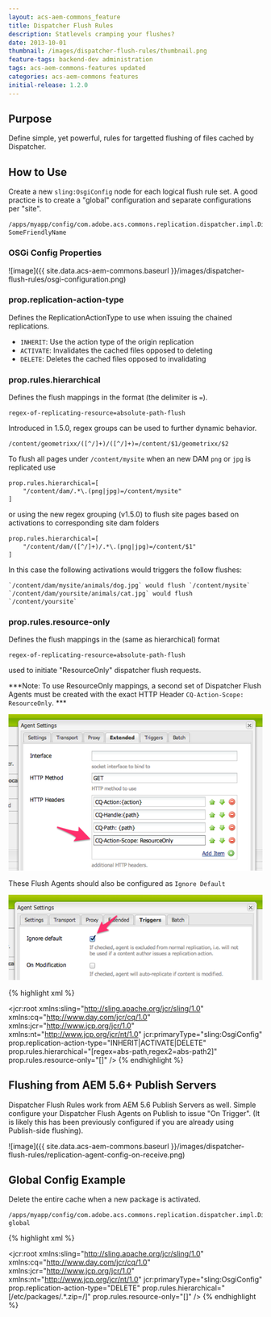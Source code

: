```yaml
---
layout: acs-aem-commons_feature
title: Dispatcher Flush Rules
description: Statlevels cramping your flushes?
date: 2013-10-01
thumbnail: /images/dispatcher-flush-rules/thumbnail.png
feature-tags: backend-dev administration
tags: acs-aem-commons-features updated
categories: acs-aem-commons features
initial-release: 1.2.0
---
```


## Purpose

Define simple, yet powerful, rules for targetted flushing of files cached by Dispatcher.

## How to Use

Create a new `sling:OsgiConfig` node for each logical flush rule set. A good practice is to create a "global" configuration and separate configurations per "site".

    /apps/myapp/config/com.adobe.acs.commons.replication.dispatcher.impl.DispatcherFlushRulesImpl-SomeFriendlyName

### OSGi Config Properties

![image]({{ site.data.acs-aem-commons.baseurl }}/images/dispatcher-flush-rules/osgi-configuration.png)

### prop.replication-action-type

Defines the ReplicationActionType to use when issuing the chained replications.

* `INHERIT`: Use the action type of the origin replication
* `ACTIVATE`: Invalidates the cached files opposed to deleting
* `DELETE`: Deletes the cached files opposed to invalidating
 
### prop.rules.hierarchical

Defines the flush mappings in the format (the delimiter is `=`).

	regex-of-replicating-resource=absolute-path-flush

Introduced in 1.5.0, regex groups can be used to further dynamic behavior.

    /content/geometrixx/([^/]+)/([^/]+)=/content/$1/geometrixx/$2



To flush all pages under `/content/mysite` when an new DAM `png` or `jpg` is replicated use

	prop.rules.hierarchical=[
		"/content/dam/.*\.(png|jpg)=/content/mysite"
	]

or using the new regex grouping (v1.5.0) to flush site pages based on activations to corresponding site dam folders

    prop.rules.hierarchical=[
        "/content/dam/([^/]+)/.*\.(png|jpg)=/content/$1"
    ]

In this case the following activations would triggers the follow flushes: 

    `/content/dam/mysite/animals/dog.jpg` would flush `/content/mysite`
    `/content/dam/yoursite/animals/cat.jpg` would flush `/content/yoursite`

### prop.rules.resource-only

Defines the flush mappings in the (same as hierarchical) format

	regex-of-replicating-resource=absolute-path-flush

used to initiate "ResourceOnly" dispatcher flush requests.

***Note: To use ResourceOnly mappings, a second set of Dispatcher Flush Agents must be created with the exact HTTP Header `CQ-Action-Scope: ResourceOnly`. ***

![image](/acs-aem-commons/images/dispatcher-flush-rules/replication-agent-config-cq-action-scope-resourceonly.png)

These Flush Agents should also be configured as `Ignore Default`

![image](/acs-aem-commons/images/dispatcher-flush-rules/replication-agent-config-ignore-default.png)


{% highlight xml %}
<?xml version="1.0" encoding="UTF-8"?>
<jcr:root xmlns:sling="http://sling.apache.org/jcr/sling/1.0" xmlns:cq="http://www.day.com/jcr/cq/1.0"
    xmlns:jcr="http://www.jcp.org/jcr/1.0" xmlns:nt="http://www.jcp.org/jcr/nt/1.0"
    jcr:primaryType="sling:OsgiConfig"
    prop.replication-action-type="INHERIT|ACTIVATE|DELETE"
    prop.rules.hierarchical="[regex=abs-path,regex2=abs-path2]"
    prop.rules.resource-only="[]"
	/>
{% endhighlight %}  


## Flushing from AEM 5.6+ Publish Servers

Dispatcher Flush Rules work from AEM 5.6 Publish Servers as well. Simple configure your Dispatcher Flush Agents on Publish to issue "On Trigger". (It is likely this has been previously configured if you are already using Publish-side flushing).

![image]({{ site.data.acs-aem-commons.baseurl }}/images/dispatcher-flush-rules/replication-agent-config-on-receive.png)


## Global Config Example

Delete the entire cache when a new package is activated.  

    /apps/myapp/config/com.adobe.acs.commons.replication.dispatcher.impl.DispatcherFlushRulesImpl-global

{% highlight xml %}
<?xml version="1.0" encoding="UTF-8"?>
<jcr:root xmlns:sling="http://sling.apache.org/jcr/sling/1.0" xmlns:cq="http://www.day.com/jcr/cq/1.0"
    xmlns:jcr="http://www.jcp.org/jcr/1.0" xmlns:nt="http://www.jcp.org/jcr/nt/1.0"
    jcr:primaryType="sling:OsgiConfig"
    prop.replication-action-type="DELETE"
    prop.rules.hierarchical="[/etc/packages/.*\.zip=/]"
    prop.rules.resource-only="[]"
    />
{% endhighlight %}     


      
